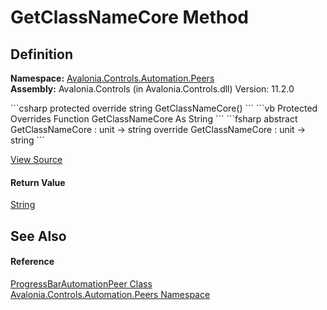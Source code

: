 # GetClassNameCore Method




## Definition
**Namespace:** <a href="N_Avalonia_Controls_Automation_Peers">Avalonia.Controls.Automation.Peers</a>  
**Assembly:** Avalonia.Controls (in Avalonia.Controls.dll) Version: 11.2.0

<Tabs groupId="api-code-preview">
<TabItem value="csharp" label="C#">
```csharp
protected override string GetClassNameCore()
```
</TabItem>
<TabItem value="vb" label="VB">
```vb
Protected Overrides Function GetClassNameCore As String
```
</TabItem>
<TabItem value="fsharp" label="F#">
```fsharp
abstract GetClassNameCore : unit -> string 
override GetClassNameCore : unit -> string 
```
</TabItem>
</Tabs>



<a href="https://github.com/AvaloniaUI/Avalonia/tree/master/src/Avalonia.Controls/Automation/Peers/ProgressBarAutomationPeer.cs#L16" title="View the source code">View Source</a>



#### Return Value
<a href="https://learn.microsoft.com/dotnet/api/system.string" target="_blank" rel="noopener noreferrer">String</a>

## See Also


#### Reference
<a href="T_Avalonia_Controls_Automation_Peers_ProgressBarAutomationPeer">ProgressBarAutomationPeer Class</a>  
<a href="N_Avalonia_Controls_Automation_Peers">Avalonia.Controls.Automation.Peers Namespace</a>  

